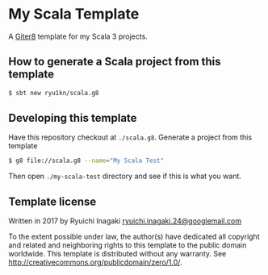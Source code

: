 
# My Scala Template

A [Giter8][g8] template for my Scala 3 projects.

## How to generate a Scala project from this template

```sh
$ sbt new ryu1kn/scala.g8
```

## Developing this template

Have this repository checkout at `./scala.g8`. Generate a project from this template

```bash
$ g8 file://scala.g8 --name="My Scala Test"
```

Then open `./my-scala-test` directory and see if this is what you want.

## Template license

Written in 2017 by Ryuichi Inagaki <ryuichi.inagaki.24@googlemail.com>

To the extent possible under law, the author(s) have dedicated all copyright and related
and neighboring rights to this template to the public domain worldwide.
This template is distributed without any warranty. See <http://creativecommons.org/publicdomain/zero/1.0/>.

[g8]: http://www.foundweekends.org/giter8/
